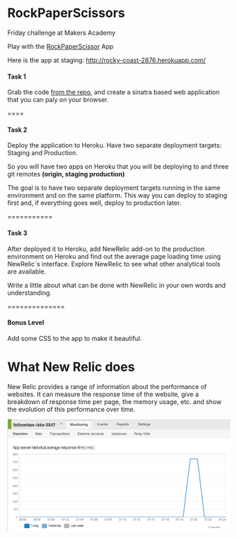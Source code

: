 RockPaperScissors
=================

Friday challenge at Makers Academy

Play with the [RockPaperScissor](http://fathomless-lake-5547.herokuapp.com/) App

Here is the app at staging: http://rocky-coast-2876.herokuapp.com/

#### Task 1

Grab the code [from the repo](https://github.com/makersacademy/rockpaperscissors), and create a sinatra based web application that you can paly on your browser.

====


#### Task 2

Deploy the application to Heroku. Have two separate deployment targets: Staging and Production.

So you will have two apps on Heroku that you will be deploying to and three git remotes **(origin, staging production)**

The goal is to have two separate deployment targets running in the same environment and on the same platform. This way you can deploy to staging first and, if everything goes well, deploy to production later.

===========

#### Task 3

After deployed it to Heroku, add NewRelic add-on to the production environment on Heroku and find out the average page loading time using NewRelic´s interface. Explore NewRelic to see what other analytical tools are available.

Write a little about what can be done with NewRelic in your own words and understanding.

==============

#### Bonus Level

Add some CSS to the app to make it beautiful.

What New Relic does
=================
New Relic provides a range of information about the performance of websites. It can measure the response time of the website, give a breakdown of response time per page, the memory usage, etc. and show the evolution of this performance over time.

![](https://github.com/babelberry/RockPaperScissors/blob/master/images/New%20Relic%20Screen%20capture.png)
